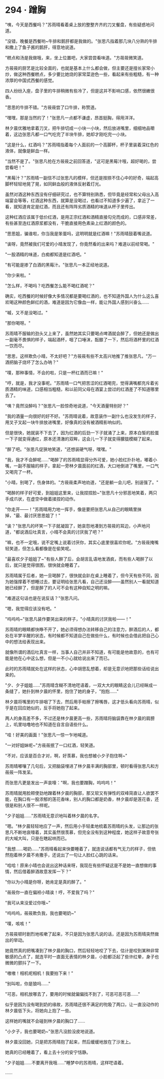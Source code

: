 <link rel="stylesheet" href="../styles/text.css" />
<h1>294 · 蹭胸</h1>

"咦，今天是西餐吗？"苏雨晴看着桌上放的整整齐齐的刀叉餐盘，有些疑惑地问道。

"没错，晚餐是西餐哟\~牛排和鹅肝都是我做的。"张思凡指着那几块八分熟的牛排和撒上了鱼子酱的鹅肝，得意地说道。

"糕点和汤是我做哦，来，坐上位置吧，大家尝尝看味道。"方莜莜微笑道。

方莜莜的厨艺是比较全面的，也就是基本上什么都会做，但主要还是擅长家常小炒，做这种西餐糕点，多少要比她烧的家常菜逊色一些，看起来有些粗糙，有一种浓厚的中国式西餐的感觉。

四人纷纷入座，盘子里的牛排稍微有些冷了，但是这并不影响口感，依然很嫩很香。

"思思的牛排不错。"方莜莜尝了口牛排，称赞道。

"嘿嘿，那是当然的了！"张思凡一点都不谦虚，昂首挺胸，得用洋洋。

林夕晨优雅地拿着刀叉，把牛排切成一小块一小块，然后放进嘴里，细细地品嚼着，这边张思凡都一口气吃完了半块牛排，她却才刚吃完一小块。

"这是什么，红酒吗？"苏雨晴指着每个人面前的一个高脚杯，杯子里装着深红色的液体，就像是鲜血一样。

"当然不是了。"张思凡抢在方莜莜之前回答道，"这可是黑莓汁哦，超好喝的，尝尝看吧！"

"黑莓汁？"苏雨晴一副信不过张思凡的模样，但还是按捺不住心中的好奇，端起高脚杯轻轻地晃了晃，如同鲜血般的液体反射着灯光。

虽然对酒这种东西没有仔细研究过，也不算特别熟悉，但毕竟是经常和父母出入高端宴会等等，红酒这种东西，就算是没喝过，也看过不知道多少遍了，拿近了一看，就知道肯定是红酒，而且还有阵阵劣质酒精的味道从杯子里传出。

这种红酒应该属于低价红酒，是用正宗红酒和酒精直接勾兑而成的，口感非常差，有些甚至连红酒原浆都没有，干脆直接用色素染上红酒的颜色的。

"思思姐，骗谁啦，你当我是笨蛋吗，这明明就是红酒嘛！"苏雨晴鼓着嘴说道。

"诶呀，竟然被我们可爱的小晴发现了，你竟然看的出来吗？难道以前经常喝。"

"一股酒精的味道，白痴都知道是红酒吧。"

"有可能是掺了白酒的黑莓汁。"张思凡一本正经地说道。

"你少来啦。"

"怎么样，不喝吗？吃西餐怎么能不喝红酒呢？"

确实，吃西餐的时候好像大多情况都是要喝红酒的，也不知道外国人为什么这么喜欢喝这种颜色鲜红的酒，难道是因为它像血一样，能让外国人感到兴奋么……

"嘁，又不是没喝过。"

"那你喝呀。"

苏雨晴不服输的劲头又上来了，虽然她其实只要喝点啤酒就会醉了，但她还是做出一副毫不畏惧的样子，端起酒杯，咽了口唾沫，酝酿了一下，然后将酒杯里的红酒一饮而尽。

"思思，这样欺负小晴，不太好吧？"方莜莜有些不太高兴地推了推张思凡，"万一酒把脑子烧坏了怎么办呐？"

"噗，那种事情，不会的啦，只是一杯红酒而已嘛！"

"哼，就是，我才没事呢。"苏雨晴一口气把苦涩的红酒喝完，觉得满嘴都充斥着劣质酒精的味道，口感相当粗糙，和以前同父母在酒宴上尝过的红酒差了不知道哪里去了。

"咦？竟然没醉吗？"张思凡一脸惊奇地说道，"今天酒量特别好？"

"我的酒量一向很好的好不好。"苏雨晴说着，故意装作一副什么也没发生的样子，用叉子叉起一块牛排放进嘴里，好像真的没有被酒精影响似的。

但是很快，她就装不下去了，因为红酒的后劲一下子就涌了上来，原本白皙的脸蛋一下子就变得通红，原本还清澈的双眸，这会儿一下子就变得朦胧模糊了起来。

"醉了吧。"张思凡促狭地笑道，"还想装硬气呀，嘿嘿。"

"我，我才不会醉呢……"喝醉了的苏雨晴显得分外可爱，她小脸红扑扑地，嘟着小嘴，一副不服输的样子，拿起一旁林夕晨面前的红酒，大口地倒进了嘴里，一口气又喝完了一杯。

"小晴，别喝了，伤身体的。"方莜莜柔声地劝道，"还是躺一会儿吧，别逞强了。"

"喝醉的样子好可爱，到姐姐这里来，让我捏捏脸\~"张思凡十分邪恶地笑着，两只手成爪状，在虚空中做着揉捏的动作。

"你走开——！"苏雨晴用力地一挥手，像是要把张思凡从自己的眼睛里抹掉，"最、最讨厌思思姐了！"

"诶？"张思凡的坏笑一下子就凝固了，她哀怨地凑到方莜莜的耳边，小声地问道，"都说酒后吐真言，小晴不会真的讨厌我了吧？"

"嘛，也不一定哦，说不定嘴上说着讨厌你，其实心底里很喜欢你呢。"方莜莜掩嘴轻笑道，但怎么看都像是在偷笑呢。

"最喜欢夕子姐姐了\~"有些人醉了后，会胡言乱语地发酒疯，而有些人喝醉了以后，就只是觉得很困，很快就会睡着了。

苏雨晴属于后者，她一旦喝醉了，很快就会趴在桌上睡着了，但今天有些不同，因为她强撑着不想睡过去，要证明给张思凡看，自己还没醉——虽然别人一看就知道她已经醉了，但是醉了的人可不会有这种自知之明的嘛。

"难道这句话也是在说反话？"张思凡问。

"嗯，我觉得应该没有吧。"

"呜呜呜\~"张思凡装作要哭出来的样子，"小晴真的讨厌我啦——！"

苏雨晴的眼睛都快睁不开了，她必须得想办法转移自己的注意力，醉酒后的人，都处在半梦半醒的状态，有时候都不知道自己在做些什么，有时候也会借此把自己心中的想法给表现出来。

就像所谓的酒后吐真言一样，当事人自己并非不知道，有可能是他故意的，也有可能是他在心中这么想，但是一不小心就给说出来了而已。

此时的苏雨晴就处在这样的状态，心中胡思乱想着，却是无意识地把那些话给说出来的。

"夕、夕子姐姐……"苏雨晴含糊不清地呓语着，一双大大的眼睛这会儿已经眯成一条缝了，她扑到林夕晨的怀里，抱住了她的身子，"抱抱……"

林夕晨将嘴里的牛排咽了下去，然后用手帕擦了擦嘴唇，这才低头看向苏雨晴，似乎是在回应她似的，反手将她抱了起来。

两人的身高差不多，不过还是林夕晨更高一些，苏雨晴将脑袋靠在林夕晨的肩膀上，叽里咕噜地也不知道在自言自语些什么。

"哇！好美的画面！"张思凡一惊一乍地喊道。

"一对好姐妹呢\~"方莜莜抿了一口红酒，轻笑道。

"不对，应该是百合才对，啊，好羡慕，我也想被小夕子抱住啊\~"

苏雨晴嘟嚷了几句后，又把脑袋埋进了林夕晨丰满的胸部里，顿时看得张思凡和方莜莜一阵发呆。

而张思凡更是发出一声哀嚎："啊，我也要蹭胸，呜呜呜！"

苏雨晴就用脸颊使劲地蹭着林夕晨的胸部，那又软又有弹性的双峰简直让人欲罢不能，在胸口有一股浓郁的莲花香味，别人的胸口都是奶香，林夕晨却是莲花香，还很是和别人很不一样呢。

"夕子姐姐……"苏雨晴无意识地叫着林夕晨的名字。

"嗯。"林夕晨轻轻地应了一声，然后用小手轻柔地梳着苏雨晴的头发，让那边的张思凡不断地哀嚎着，其实虽然很羡慕，但完全没有到这种程度，她这样子故意夸张的大喊大叫，只是在瞎起哄而已。

"我想……喝奶……"苏雨晴看起来快要睡着了，就连说话都有气无力的样子，但依然抱着林夕晨不肯撒手，还说出了一句让人脸红心跳的话来。

"哈哈！原来小晴也会说出这种话来呀，我现在有些怀疑这是不是她一直想做的事情，然后借着醉酒故意发挥一下？"

"你以为小晴是你呀，她肯定是真的醉了。"

"莜莜你一直在偏袒小晴诶！哼，不爱我了吗？"

"我可从来没爱过你哦\~"

"呜呜呜，莜莜欺负我，我也要喝奶\~"

"噗，咳咳！"

方莜莜顿时剧烈地咳嗽了起来，不只是因为张思凡说的话，还是因为苏雨晴突然做出的举动。

她竟然真的把嘴凑到了林夕晨的胸口，然后轻轻地咬了下去，估计是咬到某种非常敏感的凸点了，就连平时一直面无表情的林夕晨，小脸都泛起了些许红晕，身子也微微的颤抖了一下。

"嗷嗷！相机呢相机！我要拍下来！"

"别叫啦，你是狼吗……"

"可恶，相机放哪去了，要用的时候就偏偏找不到了，可恶可恶可恶……"

似乎是因为没有喝到奶的缘故，苏雨晴还很不满足的吮吸了两口，让一直没动作的林夕晨低下头，将她向上抱了一些。

这样她的嘴就不会碰到林夕晨的胸口了……

"小夕子，我也要喝奶\~"张思凡没脸没皮地说道。

林夕晨没回她，只是把苏雨晴抱了起来，然后缓缓地放在了沙发上。

她真的已经睡着了，看上去十分的安宁恬静。

"夕子姐姐……不要离开我哦……"睡梦中的苏雨晴，这样呓语着。

……
